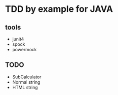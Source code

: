# TDD by example for JAVA

## tools

- junit4
- spock
- powermock

## TODO

- SubCalculator
- Normal string
- HTML string